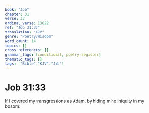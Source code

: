 ```yaml
---
book: "Job"
chapter: 31
verse: 33
ordinal_verse: 13622
ref: "Job 31:33"
translation: "KJV"
genre: "Poetry/Wisdom"
word_count: 14
topics: []
cross_references: []
grammar_tags: [conditional, poetry-register]
thematic_tags: []
tags: ["Bible","KJV","Job"]
---
```


# Job 31:33

If I covered my transgressions as Adam, by hiding mine iniquity in my bosom:
